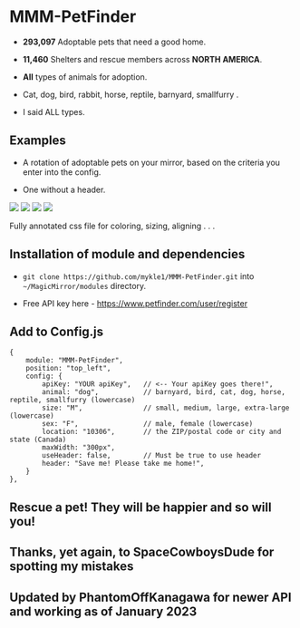 # MMM-PetFinder

* **293,097** Adoptable pets that need a good home.

* **11,460** Shelters and rescue members across **NORTH AMERICA**.

* **All** types of animals for adoption.

* Cat, dog, bird, rabbit, horse, reptile, barnyard, smallfurry .

* I said ALL types.

## Examples

* A rotation of adoptable pets on your mirror, based on the criteria you enter into the config.

* One without a header.

![](pix/1.JPG) ![](pix/2.JPG)
![](pix/3.JPG) ![](pix/4.JPG)

Fully annotated css file for coloring, sizing, aligning . . .

## Installation of module and dependencies

* `git clone https://github.com/mykle1/MMM-PetFinder.git` into `~/MagicMirror/modules` directory.

* Free API key here - https://www.petfinder.com/user/register

## Add to Config.js

    {
        module: "MMM-PetFinder",
        position: "top_left",
        config: {
			apiKey: "YOUR apiKey",   // <-- Your apiKey goes there!",
			animal: "dog",           // barnyard, bird, cat, dog, horse, reptile, smallfurry (lowercase)
			size: "M",               // small, medium, large, extra-large (lowercase)
			sex: "F",                // male, female (lowercase)
			location: "10306",       // the ZIP/postal code or city and state (Canada)
			maxWidth: "300px",
			useHeader: false,        // Must be true to use header
			header: "Save me! Please take me home!",
        }
    },

## Rescue a pet! They will be happier and so will you!

## Thanks, yet again, to SpaceCowboysDude for spotting my mistakes
## Updated by PhantomOffKanagawa for newer API and working as of January 2023
